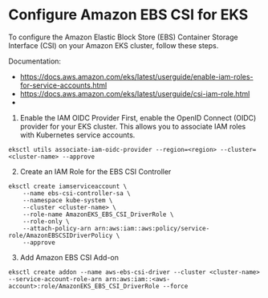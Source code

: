 # Configure Amazon EBS CSI for EKS

To configure the Amazon Elastic Block Store (EBS) Container Storage Interface (CSI) on your Amazon EKS cluster, follow these steps.

Documentation:

- https://docs.aws.amazon.com/eks/latest/userguide/enable-iam-roles-for-service-accounts.html
- https://docs.aws.amazon.com/eks/latest/userguide/csi-iam-role.html
- 
1. Enable the IAM OIDC Provider
First, enable the OpenID Connect (OIDC) provider for your EKS cluster. This allows you to associate IAM roles with Kubernetes service accounts.

```shell
eksctl utils associate-iam-oidc-provider --region=<region> --cluster=<cluster-name> --approve
```

2. Create an IAM Role for the EBS CSI Controller

```shell
eksctl create iamserviceaccount \
    --name ebs-csi-controller-sa \
    --namespace kube-system \
    --cluster <cluster-name> \
    --role-name AmazonEKS_EBS_CSI_DriverRole \
    --role-only \
    --attach-policy-arn arn:aws:iam::aws:policy/service-role/AmazonEBSCSIDriverPolicy \
    --approve
```

3. Add Amazon EBS CSI Add-on

```shell
eksctl create addon --name aws-ebs-csi-driver --cluster <cluster-name> --service-account-role-arn arn:aws:iam::<aws-account>:role/AmazonEKS_EBS_CSI_DriverRole --force
```
